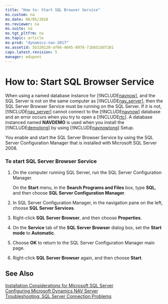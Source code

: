 ```yaml
---
title: "How to: Start SQL Browser Service"
ms.custom: na
ms.date: 06/05/2016
ms.reviewer: na
ms.suite: na
ms.tgt_pltfrm: na
ms.topic: article
ms-prod: "dynamics-nav-2017"
ms.assetid: 5b320128-af66-4045-8978-71b651dd7281
caps.latest.revision: 5
manager: edupont
---
```

# How to: Start SQL Browser Service
When using a named database instance for [!INCLUDE[navnow](includes/navnow_md.md)], and the SQL Server is not on the same computer as [!INCLUDE[nav_server](includes/nav_server_md.md)], then the SQL Server Browser Service must be running on the SQL Server. If it is not, [!INCLUDE[nav_server](includes/nav_server_md.md)] cannot connect to the [!INCLUDE[navnow](includes/navnow_md.md)] database and an error occurs when you try to open a [!INCLUDE[rtc](includes/rtc_md.md)]. A database instanced named **NAVDEMO** is used when you install the [!INCLUDE[demolong](includes/demolong_md.md)] by using [!INCLUDE[navnowlong](includes/navnowlong_md.md)] Setup.  
  
 You enable and start the SQL Server Browser Service by using the SQL Server Configuration Manager that is installed with Microsoft SQL Server 2008.  
  
### To start SQL Server Browser Service  
  
1.  On the computer running SQL Server, run the SQL Server Configuration Manager.  
  
     On the **Start** menu, in the **Search Programs and Files** box, type **SQL**, and then choose **SQL Server Configuration Manager**.  
  
2.  In SQL Server Configuration Manager, in the navigation pane on the left, choose **SQL Server Services**.  
  
3.  Right\-click **SQL Server Browser**, and then choose **Properties**.  
  
4.  On the **Service** tab of the **SQL Server Browser** dialog box, set the **Start mode** to **Automatic**.  
  
5.  Choose **OK** to return to the SQL Server Configuration Manager main page.  
  
6.  Right\-click **SQL Server Browser** again, and then choose **Start**.  
  
## See Also  
 [Installation Considerations for Microsoft SQL Server](Installation-Considerations-for-Microsoft-SQL-Server.md)   
 [Configuring Microsoft Dynamics NAV Server](Configuring-Microsoft-Dynamics-NAV-Server.md)   
 [Troubleshooting: SQL Server Connection Problems](../Topic/Troubleshooting:%20SQL%20Server%20Connection%20Problems.md)